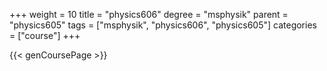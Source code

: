 +++
weight = 10
title = "physics606"
degree = "msphysik"
parent = "physics605"
tags = ["msphysik", "physics606", "physics605"]
categories = ["course"]
+++

{{< genCoursePage >}}
